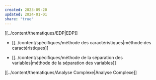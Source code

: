 ```yaml
---  
created: 2023-09-20  
updated: 2024-01-01  
share: "true"  
---  
```

  
  
[[../content/thematiques/EDP|EDP]]  
  
- [[../content/spécifiques/méthode des caractéristiques|méthode des caractéristiques]]  
  
- [[../content/spécifiques/méthode de la séparation des variables|méthode de la séparation des variables]]  
  
[[../content/thematiques/Analyse Complexe|Analyse Complexe]]  
  
